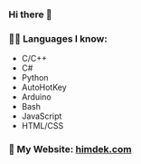 ### Hi there 👋

### 👨‍💻 Languages I know:
* C/C++
* C#
* Python
* AutoHotKey
* Arduino
* Bash
* JavaScript
* HTML/CSS

### 🔗 My Website: [himdek.com](https://himdek.com)
